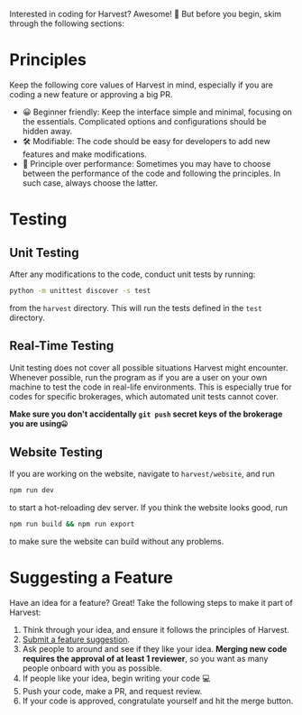 Interested in coding for Harvest? Awesome! 🤟 But before you begin, skim through the following sections:

# Principles
Keep the following core values of Harvest in mind, especially if you are coding a new feature or approving a big PR. 

- 😀 Beginner friendly: Keep the interface simple and minimal, focusing on the essentials. Complicated options and configurations should be hidden away. 
- 🛠️ Modifiable: The code should be easy for developers to add new features and make modifications. 
- 📜 Principle over performance: Sometimes you may have to choose between the performance of the code and following the principles. In such case, always choose the latter. 


# Testing
## Unit Testing
After any modifications to the code, conduct unit tests by running:
```bash
python -m unittest discover -s test
```
from the `harvest` directory. This will run the tests defined in the `test` directory.

## Real-Time Testing
Unit testing does not cover all possible situations Harvest might encounter. Whenever possible, run the program as if you are a user on your own machine to test the code in real-life environments. This is especially true for codes for specific brokerages, which automated unit tests cannot cover.   

**Make sure you don't accidentally `git push` secret keys of the brokerage you are using🤐**

## Website Testing
If you are working on the website, navigate to `harvest/website`, and run 
```bash
npm run dev
``` 
to start a hot-reloading dev server. If you think the website looks good, run 
```bash
npm run build && npm run export
``` 
to make sure the website can build without any problems. 

# Suggesting a Feature
Have an idea for a feature? Great! Take the following steps to make it part of Harvest:
1. Think through your idea, and ensure it follows the principles of Harvest.
2. [Submit a feature suggestion](https://github.com/tfukaza/harvest/issues/new?assignees=&labels=enhancement%2C+question&template=feature-request.md&title=%5B%F0%9F%92%A1Feature+Request%5D).
3. Ask people to around and see if they like your idea. **Merging new code requires the approval of at least 1 reviewer**, so you want as many people onboard with you as possible.
4. If people like your idea, begin writing your code 💻
5. Push your code, make a PR, and request review.
6. If your code is approved, congratulate yourself and hit the merge button.


